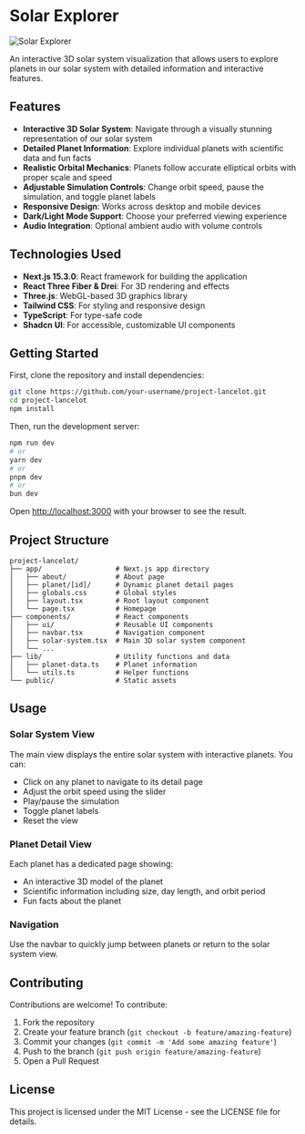 # Solar Explorer

![Solar Explorer](https://res.cloudinary.com/dqqyuvg1v/image/upload/v1744570745/solar-explorer-preview.png)

An interactive 3D solar system visualization that allows users to explore planets in our solar system with detailed information and interactive features.

## Features

- **Interactive 3D Solar System**: Navigate through a visually stunning representation of our solar system
- **Detailed Planet Information**: Explore individual planets with scientific data and fun facts
- **Realistic Orbital Mechanics**: Planets follow accurate elliptical orbits with proper scale and speed
- **Adjustable Simulation Controls**: Change orbit speed, pause the simulation, and toggle planet labels
- **Responsive Design**: Works across desktop and mobile devices
- **Dark/Light Mode Support**: Choose your preferred viewing experience
- **Audio Integration**: Optional ambient audio with volume controls

## Technologies Used

- **Next.js 15.3.0**: React framework for building the application
- **React Three Fiber & Drei**: For 3D rendering and effects
- **Three.js**: WebGL-based 3D graphics library
- **Tailwind CSS**: For styling and responsive design
- **TypeScript**: For type-safe code
- **Shadcn UI**: For accessible, customizable UI components

## Getting Started

First, clone the repository and install dependencies:

```bash
git clone https://github.com/your-username/project-lancelot.git
cd project-lancelot
npm install
```

Then, run the development server:

```bash
npm run dev
# or
yarn dev
# or
pnpm dev
# or
bun dev
```

Open [http://localhost:3000](http://localhost:3000) with your browser to see the result.

## Project Structure

```
project-lancelot/
├── app/                  # Next.js app directory
│   ├── about/            # About page
│   ├── planet/[id]/      # Dynamic planet detail pages
│   ├── globals.css       # Global styles
│   ├── layout.tsx        # Root layout component
│   └── page.tsx          # Homepage
├── components/           # React components
│   ├── ui/               # Reusable UI components
│   ├── navbar.tsx        # Navigation component
│   ├── solar-system.tsx  # Main 3D solar system component
│   └── ...
├── lib/                  # Utility functions and data
│   ├── planet-data.ts    # Planet information
│   └── utils.ts          # Helper functions
└── public/               # Static assets
```

## Usage

### Solar System View

The main view displays the entire solar system with interactive planets. You can:

- Click on any planet to navigate to its detail page
- Adjust the orbit speed using the slider
- Play/pause the simulation
- Toggle planet labels
- Reset the view

### Planet Detail View

Each planet has a dedicated page showing:

- An interactive 3D model of the planet
- Scientific information including size, day length, and orbit period
- Fun facts about the planet

### Navigation

Use the navbar to quickly jump between planets or return to the solar system view.

## Contributing

Contributions are welcome! To contribute:

1. Fork the repository
2. Create your feature branch (`git checkout -b feature/amazing-feature`)
3. Commit your changes (`git commit -m 'Add some amazing feature'`)
4. Push to the branch (`git push origin feature/amazing-feature`)
5. Open a Pull Request

## License

This project is licensed under the MIT License - see the LICENSE file for details.

